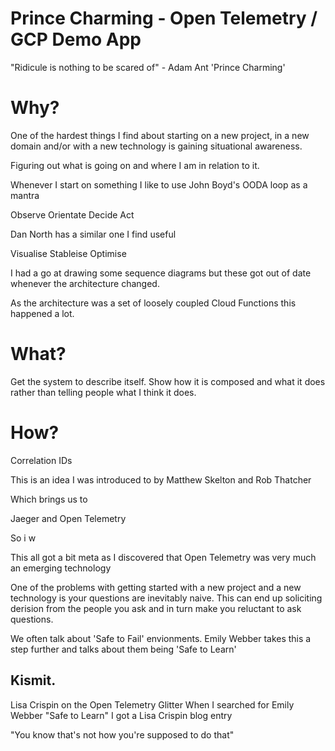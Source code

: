 # Prince Charming - Open Telemetry / GCP Demo App

"Ridicule is nothing to be scared of" - Adam Ant 'Prince Charming'

# Why?

One of the hardest things I find about starting on a new project, in a new domain
and/or with a new technology is gaining situational awareness.

Figuring out what is going on and where I am in relation to it.

Whenever I start on something I like to use John Boyd's OODA loop as a mantra

Observe
Orientate
Decide
Act

Dan North has a similar one I find useful

Visualise
Stableise
Optimise 

I had a go at drawing some sequence diagrams but these got out of date
whenever the architecture changed.

As the architecture was a set of loosely coupled Cloud Functions this
happened a lot.

# What?

Get the system to describe itself. Show how it is composed and what it does
rather than telling people what I think it does. 

# How?

Correlation IDs

This is an idea I was introduced to by Matthew Skelton and Rob Thatcher

Which brings us to

Jaeger and Open Telemetry

So i w

This all got a bit meta as I discovered that Open Telemetry was very much
an emerging technology

One of the problems with getting started with a new project and a
new technology is your questions are inevitably naive.  This can end up 
soliciting derision from the people you ask and in turn make
you reluctant to ask questions.

We often talk about 'Safe to Fail' envionments.
Emily Webber takes this a step further and talks about them being 'Safe to Learn' 

## Kismit.

Lisa Crispin on the Open Telemetry Glitter
When I searched for Emily Webber "Safe to Learn" I got a Lisa Crispin blog entry

"You know that's not how you're supposed to do that"